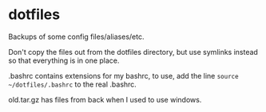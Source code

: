 # dotfiles
Backups of some config files/aliases/etc.

Don't copy the files out from the dotfiles directory, but use symlinks instead so that everything is in one place.

.bashrc contains extensions for my bashrc, to use, add the line `source ~/dotfiles/.bashrc` to the real .bashrc.

old.tar.gz has files from back when I used to use windows. 
